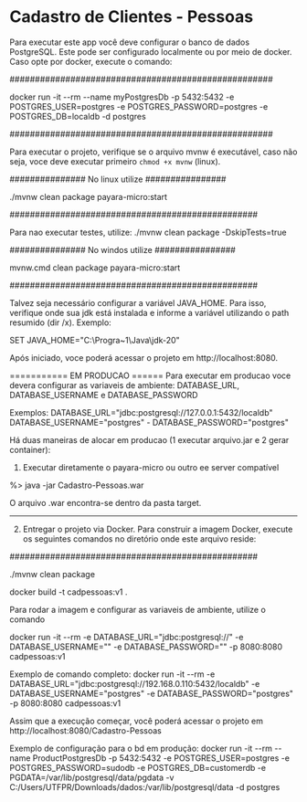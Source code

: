 # Cadastro de Clientes - Pessoas

Para executar este app você deve configurar o banco de dados PostgreSQL. Este pode ser configurado localmente ou por meio de docker.
Caso opte por docker, execute o comando:

####################################################

docker run -it  --rm   --name myPostgresDb    -p 5432:5432     -e POSTGRES_USER=postgres     -e POSTGRES_PASSWORD=postgres     -e POSTGRES_DB=localdb   -d  postgres

####################################################

Para executar o projeto, verifique se o arquivo mvnw é executável, caso não seja, voce deve executar primeiro `chmod +x mvnw` (linux).


############### No linux utilize ################

./mvnw clean package payara-micro:start

#################################################

Para nao executar testes, utilize: ./mvnw clean package -DskipTests=true

############### No windos utilize ################

mvnw.cmd clean package payara-micro:start

#################################################


Talvez seja necessário configurar a variável JAVA_HOME. Para isso, verifique onde sua jdk está instalada e informe a variável utilizando o path resumido (dir /x). Exemplo:

SET  JAVA_HOME="C:\Progra~1\Java\jdk-20"

Após iniciado, voce poderá acessar o projeto em http://localhost:8080.

===========  EM PRODUCAO ======
Para executar em producao voce devera configurar as variaveis de ambiente: DATABASE_URL, DATABASE_USERNAME e DATABASE_PASSWORD

Exemplos:
DATABASE_URL="jdbc:postgresql://127.0.0.1:5432/localdb" 
DATABASE_USERNAME="postgres" -
DATABASE_PASSWORD="postgres"

Há duas maneiras de alocar em producao (1 executar arquivo.jar e 2 gerar container):
1. Executar diretamente o payara-micro ou outro ee server compatível

%> java -jar <payara-micro> Cadastro-Pessoas.war

O arquivo .war encontra-se dentro da pasta target.

------------- -------- -------------- ------------- ------------- ------------- -------------

2. Entregar o projeto via Docker. Para construir a imagem Docker, execute os seguintes comandos no diretório onde este arquivo reside:

#################################################

./mvnw clean package 

docker build -t cadpessoas:v1 .

Para rodar a imagem e configurar as variaveis de ambiente, utilize o comando 

docker run -it --rm -e DATABASE_URL="jdbc:postgresql://<url do banco de dados>" -e DATABASE_USERNAME="<nome do usuario>" -e DATABASE_PASSWORD="<senha do usuario>" -p 8080:8080 cadpessoas:v1

Exemplo de comando completo:
docker run -it --rm -e DATABASE_URL="jdbc:postgresql://192.168.0.110:5432/localdb" -e DATABASE_USERNAME="postgres" -e DATABASE_PASSWORD="postgres" -p 8080:8080 cadpessoas:v1


Assim que a execução começar, você poderá acessar o projeto em http://localhost:8080/Cadastro-Pessoas

Exemplo de configuração para o bd em produção:
docker run -it  --rm   --name ProductPostgresDb    -p 5432:5432     -e POSTGRES_USER=postgres     -e POSTGRES_PASSWORD=sudodb     -e POSTGRES_DB=customerdb   -e PGDATA=/var/lib/postgresql/data/pgdata -v C:/Users/UTFPR/Downloads/dados:/var/lib/postgresql/data -d postgres
